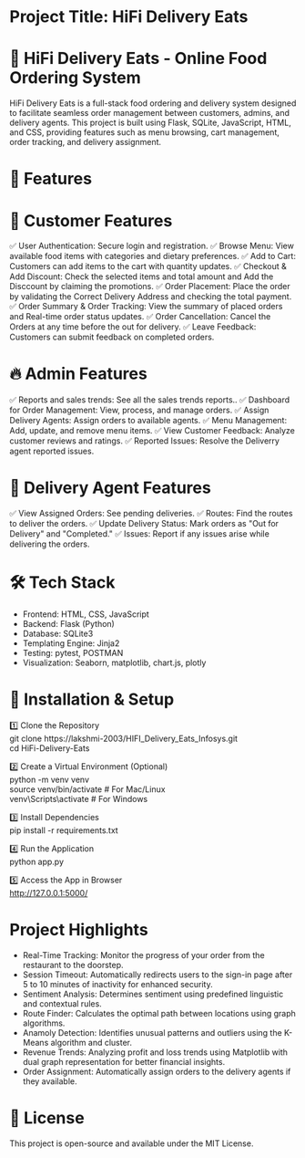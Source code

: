 # Project Title: HiFi Delivery Eats
# 🚀 HiFi Delivery Eats - Online Food Ordering System
HiFi Delivery Eats is a full-stack food ordering and delivery system designed to facilitate seamless order management between customers, admins, and delivery agents. This project is built using Flask, SQLite, JavaScript, HTML, and CSS, providing features such as menu browsing, cart management, order tracking, and delivery assignment.
# 📌 Features
# 🌟 Customer Features
✅ User Authentication: Secure login and registration.
✅ Browse Menu: View available food items with categories and dietary preferences.
✅ Add to Cart: Customers can add items to the cart with quantity updates.
✅ Checkout & Add Discount: Check the selected items and total amount and Add the Disccount by claiming the promotions.
✅ Order Placement: Place the order by validating the Correct Delivery Address and checking the total payment.
✅ Order Summary & Order Tracking: View the summary of placed orders and Real-time order status updates.
✅ Order Cancellation: Cancel the Orders at any time before the out for delivery.
✅ Leave Feedback: Customers can submit feedback on completed orders.

# 🔥 Admin Features
✅ Reports and sales trends: See all the sales trends reports..
✅ Dashboard for Order Management: View, process, and manage orders.
✅ Assign Delivery Agents: Assign orders to available agents.
✅ Menu Management: Add, update, and remove menu items.
✅ View Customer Feedback: Analyze customer reviews and ratings.
✅ Reported Issues: Resolve the Deliverry agent reported issues.

# 🚴 Delivery Agent Features
✅ View Assigned Orders: See pending deliveries.
✅ Routes: Find the routes to deliver the orders.
✅ Update Delivery Status: Mark orders as "Out for Delivery" and "Completed."
✅ Issues: Report if any issues arise while delivering the orders.

# 🛠️ Tech Stack
* Frontend: HTML, CSS, JavaScript 
* Backend: Flask (Python)
* Database: SQLite3
* Templating Engine: Jinja2
* Testing: pytest, POSTMAN
* Visualization: Seaborn, matplotlib, chart.js, plotly

# 🚀 Installation & Setup
1️⃣ Clone the Repository<br>
git clone https://lakshmi-2003/HIFI_Delivery_Eats_Infosys.git<br>
cd HiFi-Delivery-Eats<br>

2️⃣ Create a Virtual Environment (Optional)<br>
python -m venv venv<br>
source venv/bin/activate  # For Mac/Linux <br>
venv\Scripts\activate     # For Windows <br>

3️⃣ Install Dependencies<br>
pip install -r requirements.txt<br> 

4️⃣ Run the Application<br>
python app.py<br>

5️⃣ Access the App in Browser<br>
http://127.0.0.1:5000/

# Project Highlights
* Real-Time Tracking: Monitor the progress of your order from the restaurant to the doorstep.
* Session Timeout: Automatically redirects users to the sign-in page after 5 to 10 minutes of inactivity for enhanced security.
* Sentiment Analysis: Determines sentiment using predefined linguistic and contextual rules.
* Route Finder: Calculates the optimal path between locations using graph algorithms.
* Anamoly Detection: Identifies unusual patterns and outliers using the K-Means algorithm and cluster.
* Revenue Trends: Analyzing profit and loss trends using Matplotlib with dual graph representation for better financial insights.
* Order Assignment: Automatically assign orders to the delivery agents if they available.

# 📜 License
This project is open-source and available under the MIT License.
